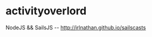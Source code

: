 activityoverlord
================

NodeJS &amp;&amp; SailsJS  -- http://irlnathan.github.io/sailscasts
